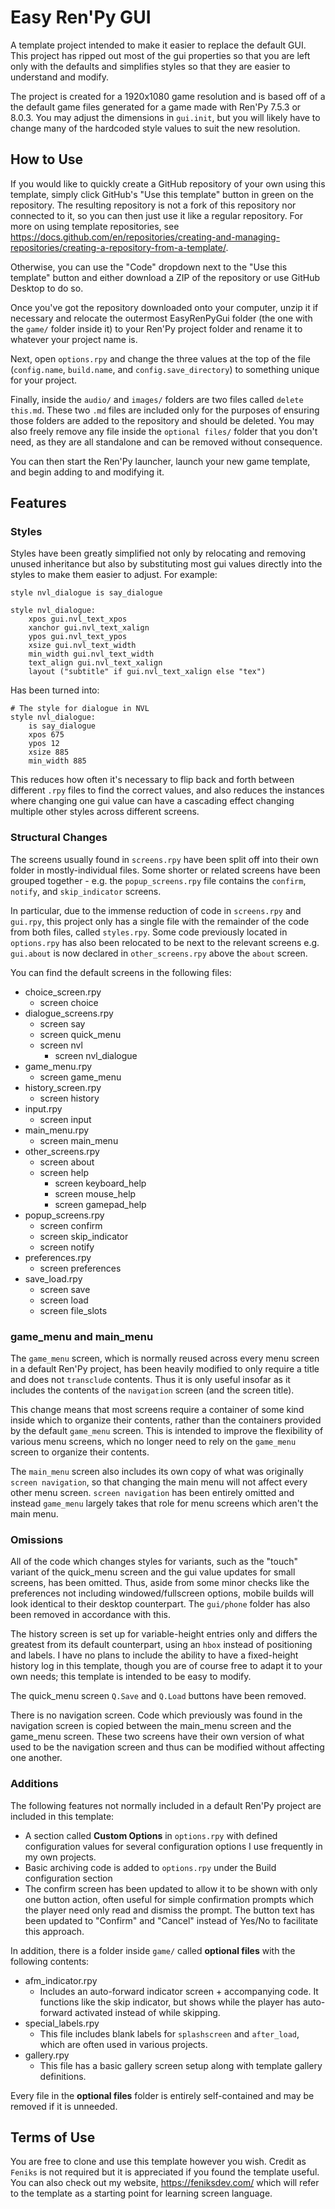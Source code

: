 # Easy Ren'Py GUI

A template project intended to make it easier to replace the default GUI. This project has ripped out most of the gui properties so that you are left only with the defaults and simplifies styles so that they are easier to understand and modify.

The project is created for a 1920x1080 game resolution and is based off of a the default game files generated for a game made with Ren'Py 7.5.3 or 8.0.3. You may adjust the dimensions in `gui.init`, but you will likely have to change many of the hardcoded style values to suit the new resolution.

## How to Use

If you would like to quickly create a GitHub repository of your own using this template, simply click GitHub's "Use this template" button in green on the repository. The resulting repository is not a fork of this repository nor connected to it, so you can then just use it like a regular repository. For more on using template repositories, see <https://docs.github.com/en/repositories/creating-and-managing-repositories/creating-a-repository-from-a-template/>.

Otherwise, you can use the "Code" dropdown next to the "Use this template" button and either download a ZIP of the repository or use GitHub Desktop to do so.

Once you've got the repository downloaded onto your computer, unzip it if necessary and relocate the outermost EasyRenPyGui folder (the one with the `game/` folder inside it) to your Ren'Py project folder and rename it to whatever your project name is.

Next, open `options.rpy` and change the three values at the top of the file (`config.name`, `build.name`, and `config.save_directory`) to something unique for your project.

Finally, inside the `audio/` and `images/` folders are two files called `delete this.md`. These two `.md` files are included only for the purposes of ensuring those folders are added to the repository and should be deleted. You may also freely remove any file inside the `optional files/` folder that you don't need, as they are all standalone and can be removed without consequence.

You can then start the Ren'Py launcher, launch your new game template, and begin adding to and modifying it.

## Features

### Styles

Styles have been greatly simplified not only by relocating and removing unused inheritance but also by substituting most gui values directly into the styles to make them easier to adjust. For example:

```renpy
style nvl_dialogue is say_dialogue

style nvl_dialogue:
    xpos gui.nvl_text_xpos
    xanchor gui.nvl_text_xalign
    ypos gui.nvl_text_ypos
    xsize gui.nvl_text_width
    min_width gui.nvl_text_width
    text_align gui.nvl_text_xalign
    layout ("subtitle" if gui.nvl_text_xalign else "tex")
```

Has been turned into:

```renpy
# The style for dialogue in NVL
style nvl_dialogue:
    is say_dialogue
    xpos 675
    ypos 12
    xsize 885
    min_width 885
```

This reduces how often it's necessary to flip back and forth between different `.rpy` files to find the correct values, and also reduces the instances where changing one gui value can have a cascading effect changing multiple other styles across different screens.

### Structural Changes

The screens usually found in `screens.rpy` have been split off into their own folder in mostly-individual files. Some shorter or related screens have been grouped together - e.g. the `popup_screens.rpy` file contains the `confirm`, `notify`, and `skip_indicator` screens.

In particular, due to the immense reduction of code in `screens.rpy` and `gui.rpy`, this project only has a single file with the remainder of the code from both files, called `styles.rpy`. Some code previously located in `options.rpy` has also been relocated to be next to the relevant screens e.g. `gui.about` is now declared in `other_screens.rpy` above the `about` screen.

You can find the default screens in the following files:

* choice_screen.rpy
  * screen choice
* dialogue_screens.rpy
  * screen say
  * screen quick_menu
  * screen nvl
    * screen nvl_dialogue
* game_menu.rpy
  * screen game_menu
* history_screen.rpy
  * screen history
* input.rpy
  * screen input
* main_menu.rpy
  * screen main_menu
* other_screens.rpy
  * screen about
  * screen help
    * screen keyboard_help
    * screen mouse_help
    * screen gamepad_help
* popup_screens.rpy
  * screen confirm
  * screen skip_indicator
  * screen notify
* preferences.rpy
  * screen preferences
* save_load.rpy
  * screen save
  * screen load
  * screen file_slots

### game_menu and main_menu

The `game_menu` screen, which is normally reused across every menu screen in a default Ren'Py project, has been heavily modified to only require a title and does not `transclude` contents. Thus it is only useful insofar as it includes the contents of the `navigation` screen (and the screen title).

This change means that most screens require a container of some kind inside which to organize their contents, rather than the containers provided by the default `game_menu` screen. This is intended to improve the flexibility of various menu screens, which no longer need to rely on the `game_menu` screen to organize their contents.

The `main_menu` screen also includes its own copy of what was originally `screen navigation`, so that changing the main menu will not affect every other menu screen. `screen navigation` has been entirely omitted and instead `game_menu` largely takes that role for menu screens which aren't the main menu.

### Omissions

All of the code which changes styles for variants, such as the "touch" variant of the quick_menu screen and the gui value updates for small screens, has been omitted. Thus, aside from some minor checks like the preferences not including windowed/fullscreen options, mobile builds will look identical to their desktop counterpart. The `gui/phone` folder has also been removed in accordance with this.

The history screen is set up for variable-height entries only and differs the greatest from its default counterpart, using an `hbox` instead of positioning and labels. I have no plans to include the ability to have a fixed-height history log in this template, though you are of course free to adapt it to your own needs; this template is intended to be easy to modify.

The quick_menu screen `Q.Save` and `Q.Load` buttons have been removed.

There is no navigation screen. Code which previously was found in the navigation screen is copied between the main_menu screen and the game_menu screen. These two screens have their own version of what used to be the navigation screen and thus can be modified without affecting one another. 

### Additions

The following features not normally included in a default Ren'Py project are included in this template:

* A section called **Custom Options** in `options.rpy` with defined configuration values for several configuration options I use frequently in my own projects.
* Basic archiving code is added to `options.rpy` under the Build configuration section
* The confirm screen has been updated to allow it to be shown with only one button action, often useful for simple confirmation prompts which the player need only read and dismiss the prompt. The button text has been updated to "Confirm" and "Cancel" instead of Yes/No to facilitate this approach. 

In addition, there is a folder inside `game/` called **optional files** with the following contents:

* afm_indicator.rpy
  * Includes an auto-forward indicator screen + accompanying code. It functions like the skip indicator, but shows while the player has auto-forward activated instead of while skipping.
* special_labels.rpy
  * This file includes blank labels for `splashscreen` and `after_load`, which are often used in various projects.
* gallery.rpy
  * This file has a basic gallery screen setup along with template gallery definitions.

Every file in the **optional files** folder is entirely self-contained and may be removed if it is unneeded.

## Terms of Use

You are free to clone and use this template however you wish. Credit as `Feniks` is not required but it is appreciated if you found the template useful. You can also check out my website, https://feniksdev.com/ which will refer to the template as a starting point for learning screen language.
